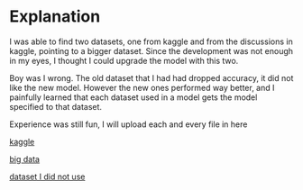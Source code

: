 # Explanation

I was able to find two datasets, one from kaggle and from the discussions in kaggle, pointing to a bigger dataset. Since the development was not enough in my eyes, I thought I could upgrade the model with this two.

Boy was I wrong. The old dataset that I had had dropped accuracy, it did not like the new model. However the new ones performed way better, and I painfully learned that each dataset used in a model gets the model specified to that dataset. 

Experience was still fun, I will upload each and every file in here

[kaggle](https://www.kaggle.com/datasets/datasnaek/mbti-type)

[big data](https://zenodo.org/record/1323873#.X3na6WgzY2w)

[dataset I did not use](https://www.kaggle.com/datasets/zeyadkhalid/mbti-personality-types-500-dataset)
